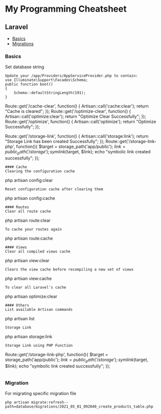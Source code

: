 # My Programming Cheatsheet
## Laravel
-  [Basics](https://github.com/iamwebsurgeon/cheat-sheet/blob/main/laravel.md#basics)
-  [Migrations](https://github.com/iamwebsurgeon/cheat-sheet/blob/main/laravel.md#migration)

### Basics
Set database string
```
Update your /app/Providers/AppServiceProvider.php to contain:
use Illuminate\Support\Facades\Schema;
public function boot()
{
    Schema::defaultStringLength(191);
}
```
Route::get('/cache-clear', function() {
    Artisan::call('cache:clear');
    return "Cache is cleared";
});
Route::get('/optimize-clear', function() {
    Artisan::call('optimize:clear');
    return "Optimize Clear Successfully";
});
Route::get('/optimize', function() {
    Artisan::call('optimize');
    return "Optimize Successfully";
});

Route::get('/storage-link', function() {
    Artisan::call('storage:link');
    return "Storage Link has been created Successfully";
});
Route::get('/storage-link-php', function(){
    $target = storage_path('app/public');
    $link = public_path('/storage');
    symlink($target, $link);
    echo "symbolic link created successfully";
});
```
#### Cache
Clearing the configuration cache
```
php artisan config:clear
```
Reset configuration cache after clearing them
```
php artisan config:cache
```
#### Routes
Clear all route cache
```
php artisan route:clear
```
To cache your routes again
```
php artisan route:cache
```
#### Views
Clear all compiled views cache
```
php artisan view:clear
```
Clears the view cache before recompiling a new set of views
```
php artisan view:cache
```
To clear all Laravel's cache
```
php artisan optimize:clear
```
#### Others
List available Artisan commands
```
php artisan list
```
Storage Link
```
php artisan storage:link
```
Storage Link using PHP Function
```
Route::get('/storage-link-php', function(){
    $target = storage_path('app/public');
    $link = public_path('/storage');
    symlink($target, $link);
    echo "symbolic link created successfully";
});
```
```
### Migration
For migrating specific migration file
```
php artisan migrate:refresh--path=database/migrations/2021_05_01_092040_create_products_table.php
```



